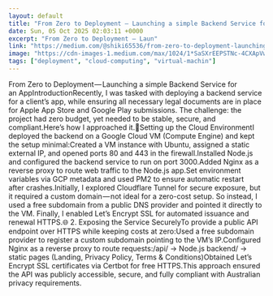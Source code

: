 ```yaml
---
layout: default
title: "From Zero to Deployment — Launching a simple Backend Service for an App"
date: Sun, 05 Oct 2025 02:03:11 +0000
excerpt: "From Zero to Deployment — Laun"
link: "https://medium.com/@shiki65536/from-zero-to-deployment-launching-a-simple-backend-service-for-an-app-1a71f7366ea4?source=rss-374d8f1302a3------2"
image: "https://cdn-images-1.medium.com/max/1024/1*SaSXrEEPSTNc-4CXApVwWg.png"
tags: ["deployment", "cloud-computing", "virtual-machin"]
---
```

From Zero to Deployment — Launching a simple Backend Service for an AppIntroductionRecently, I was tasked with deploying a backend service for a client’s app, while ensuring all necessary legal documents are in place for Apple App Store and Google Play submissions. The challenge: the project had zero budget, yet needed to be stable, secure, and compliant.Here’s how I approached it.🔧Setting up the Cloud EnvironmentI deployed the backend on a Google Cloud VM (Compute Engine) and kept the setup minimal:Created a VM instance with Ubuntu, assigned a static external IP, and opened ports 80 and 443 in the firewall.Installed Node.js and configured the backend service to run on port 3000.Added Nginx as a reverse proxy to route web traffic to the Node.js app.Set environment variables via GCP metadata and used PM2 to ensure automatic restart after crashes.Initially, I explored Cloudflare Tunnel for secure exposure, but it required a custom domain — not ideal for a zero-cost setup. So instead, I used a free subdomain from a public DNS provider and pointed it directly to the VM. Finally, I enabled Let’s Encrypt SSL for automated issuance and renewal HTTPS.🌐 2. Exposing the Service SecurelyTo provide a public API endpoint over HTTPS while keeping costs at zero:Used a free subdomain provider to register a custom subdomain pointing to the VM’s IP.Configured Nginx as a reverse proxy to route requests:/api/ → Node.js backend/ → static pages (Landing, Privacy Policy, Terms &amp; Conditions)Obtained Let’s Encrypt SSL certificates via Certbot for free HTTPS.This approach ensured the API was publicly accessible, secure, and fully compliant with Australian privacy requirements.
